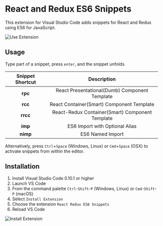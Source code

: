 # React and Redux ES6 Snippets

This extension for Visual Studio Code adds snippets for React and Redux using ES6 for JavaScript.

![Use Extension](#)

## Usage
Type part of a snippet, press `enter`, and the snippet unfolds.

| Snippet Shortcut | Description                                             |
|:----------------:|:-------------------------------------------------------:|
| **rpc**          | React Presentational(Dumb) Component Template           |
| **rcc**          | React Container(Smart) Component Template               |
| **rrcc**         | React-Redux Container(Smart) Component Template         |
| **imp**          | ES6 Import with Optional Alias                          |
| **nimp**         | ES6 Named Import                                        |


Alternatively, press `Ctrl`+`Space` (Windows, Linux) or `Cmd`+`Space` (OSX) to activate snippets from within the editor.

## Installation

1. Install Visual Studio Code 0.10.1 or higher
2. Launch VS Code
3. From the command palette `Ctrl`-`Shift`-`P` (Windows, Linux) or `Cmd`-`Shift`-`P` (macOS)
4. Select `Install Extension`
5. Choose the extension `React Redux ES6 Snippets`
6. Reload VS Code

![Install Extension](#)